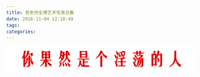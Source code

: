 ```yaml
---
title: 苍老师全裸艺术写真合集
date: 2016-11-04 12:18:49
tags:
categories:
---
```

![你果然是个淫荡的人](/uploads/kidding.png)